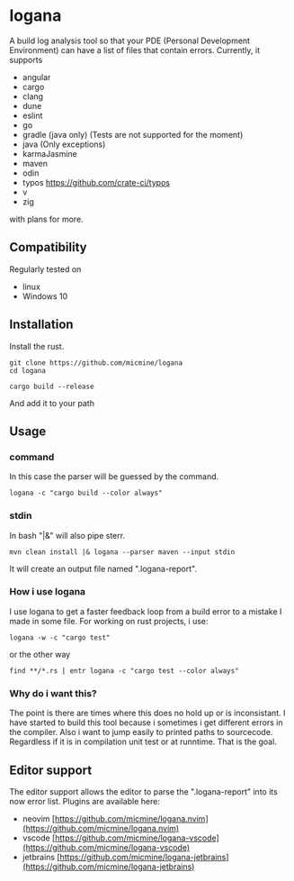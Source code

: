 # logana

A build log analysis tool so that your PDE (Personal Development Environment) can have a list of files that contain errors.
Currently, it supports

- angular
- cargo
- clang
- dune
- eslint
- go
- gradle (java only) (Tests are not supported for the moment)
- java (Only exceptions)
- karmaJasmine
- maven
- odin
- typos https://github.com/crate-ci/typos
- v
- zig

with plans for more.

## Compatibility

Regularly tested on

- linux
- Windows 10

## Installation

Install the rust.

``` command
git clone https://github.com/micmine/logana
cd logana

cargo build --release
```

And add it to your path

## Usage

### command

In this case the parser will be guessed by the command.

``` command
logana -c "cargo build --color always"
```

### stdin

In bash "|&" will also pipe sterr.

``` command
mvn clean install |& logana --parser maven --input stdin
```

It will create an output file named ".logana-report".

### How i use logana

I use logana to get a faster feedback loop from a build error to a mistake I made in some file.
For working on rust projects, i use:

``` command
logana -w -c "cargo test"
```
or the other way
``` command
find **/*.rs | entr logana -c "cargo test --color always"
```

### Why do i want this?
The point is there are times where this does no hold up or is inconsistant. I have started to build this tool because i sometimes i get different errors in the compiler. Also i want to jump easily to printed paths to sourcecode. Regardless if it is in compilation unit test or at runntime. That is the goal.

## Editor support

The editor support allows the editor to parse the ".logana-report" into its now error list.
Plugins are available here:

- neovim [https://github.com/micmine/logana.nvim](https://github.com/micmine/logana.nvim)
- vscode [https://github.com/micmine/logana-vscode](https://github.com/micmine/logana-vscode)
- jetbrains [https://github.com/micmine/logana-jetbrains](https://github.com/micmine/logana-jetbrains)
